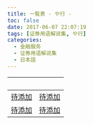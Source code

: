 ```yaml
---
title: 一覧表 - や行 -
toc: false
date: 2017-06-07 22:07:19
tags: [证券用语解说集, や行]
categories:
  - 金融服务
  - 证券用语解说集
  - 日本語
---
```


| &nbsp; | &nbsp; |
| :----- | :----- |
| [待添加](../) | [待添加](../) |
| [待添加](../) | [待添加](../) |
